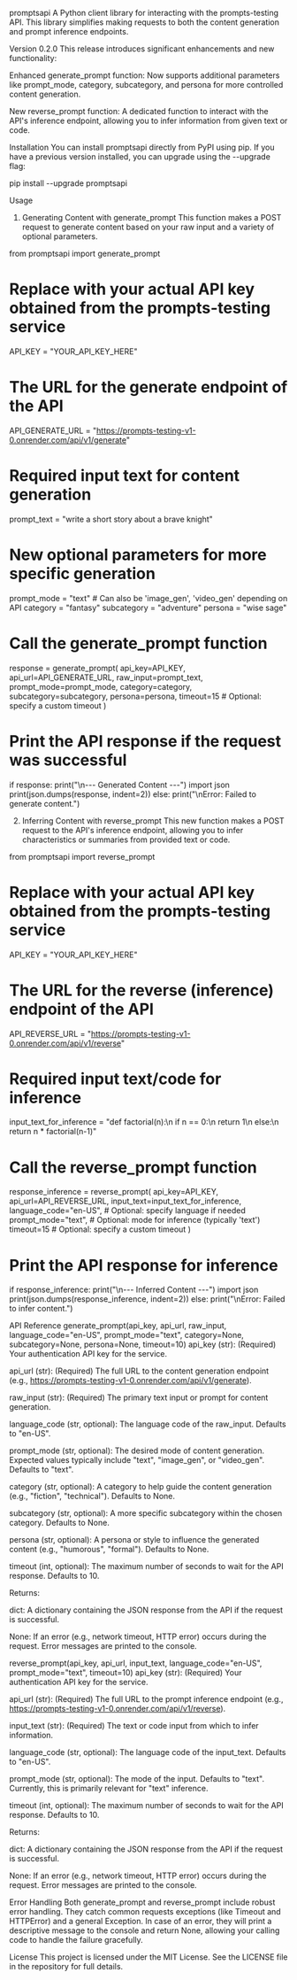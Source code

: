 promptsapi
A Python client library for interacting with the prompts-testing API. This library simplifies making requests to both the content generation and prompt inference endpoints.

Version 0.2.0
This release introduces significant enhancements and new functionality:

Enhanced generate_prompt function: Now supports additional parameters like prompt_mode, category, subcategory, and persona for more controlled content generation.

New reverse_prompt function: A dedicated function to interact with the API's inference endpoint, allowing you to infer information from given text or code.

Installation
You can install promptsapi directly from PyPI using pip. If you have a previous version installed, you can upgrade using the --upgrade flag:

pip install --upgrade promptsapi

Usage
1. Generating Content with generate_prompt
This function makes a POST request to generate content based on your raw input and a variety of optional parameters.

from promptsapi import generate_prompt

# Replace with your actual API key obtained from the prompts-testing service
API_KEY = "YOUR_API_KEY_HERE"

# The URL for the generate endpoint of the API
API_GENERATE_URL = "https://prompts-testing-v1-0.onrender.com/api/v1/generate"

# Required input text for content generation
prompt_text = "write a short story about a brave knight"

# New optional parameters for more specific generation
prompt_mode = "text"  # Can also be 'image_gen', 'video_gen' depending on API
category = "fantasy"
subcategory = "adventure"
persona = "wise sage"

# Call the generate_prompt function
response = generate_prompt(
    api_key=API_KEY,
    api_url=API_GENERATE_URL,
    raw_input=prompt_text,
    prompt_mode=prompt_mode,
    category=category,
    subcategory=subcategory,
    persona=persona,
    timeout=15 # Optional: specify a custom timeout
)

# Print the API response if the request was successful
if response:
    print("\n--- Generated Content ---")
    import json
    print(json.dumps(response, indent=2))
else:
    print("\nError: Failed to generate content.")


2. Inferring Content with reverse_prompt
This new function makes a POST request to the API's inference endpoint, allowing you to infer characteristics or summaries from provided text or code.

from promptsapi import reverse_prompt

# Replace with your actual API key obtained from the prompts-testing service
API_KEY = "YOUR_API_KEY_HERE"

# The URL for the reverse (inference) endpoint of the API
API_REVERSE_URL = "https://prompts-testing-v1-0.onrender.com/api/v1/reverse"

# Required input text/code for inference
input_text_for_inference = "def factorial(n):\n    if n == 0:\n        return 1\n    else:\n        return n * factorial(n-1)"

# Call the reverse_prompt function
response_inference = reverse_prompt(
    api_key=API_KEY,
    api_url=API_REVERSE_URL,
    input_text=input_text_for_inference,
    language_code="en-US", # Optional: specify language if needed
    prompt_mode="text",   # Optional: mode for inference (typically 'text')
    timeout=15             # Optional: specify a custom timeout
)

# Print the API response for inference
if response_inference:
    print("\n--- Inferred Content ---")
    import json
    print(json.dumps(response_inference, indent=2))
else:
    print("\nError: Failed to infer content.")

API Reference
generate_prompt(api_key, api_url, raw_input, language_code="en-US", prompt_mode="text", category=None, subcategory=None, persona=None, timeout=10)
api_key (str): (Required) Your authentication API key for the service.

api_url (str): (Required) The full URL to the content generation endpoint (e.g., https://prompts-testing-v1-0.onrender.com/api/v1/generate).

raw_input (str): (Required) The primary text input or prompt for content generation.

language_code (str, optional): The language code of the raw_input. Defaults to "en-US".

prompt_mode (str, optional): The desired mode of content generation. Expected values typically include "text", "image_gen", or "video_gen". Defaults to "text".

category (str, optional): A category to help guide the content generation (e.g., "fiction", "technical"). Defaults to None.

subcategory (str, optional): A more specific subcategory within the chosen category. Defaults to None.

persona (str, optional): A persona or style to influence the generated content (e.g., "humorous", "formal"). Defaults to None.

timeout (int, optional): The maximum number of seconds to wait for the API response. Defaults to 10.

Returns:

dict: A dictionary containing the JSON response from the API if the request is successful.

None: If an error (e.g., network timeout, HTTP error) occurs during the request. Error messages are printed to the console.

reverse_prompt(api_key, api_url, input_text, language_code="en-US", prompt_mode="text", timeout=10)
api_key (str): (Required) Your authentication API key for the service.

api_url (str): (Required) The full URL to the prompt inference endpoint (e.g., https://prompts-testing-v1-0.onrender.com/api/v1/reverse).

input_text (str): (Required) The text or code input from which to infer information.

language_code (str, optional): The language code of the input_text. Defaults to "en-US".

prompt_mode (str, optional): The mode of the input. Defaults to "text". Currently, this is primarily relevant for "text" inference.

timeout (int, optional): The maximum number of seconds to wait for the API response. Defaults to 10.

Returns:

dict: A dictionary containing the JSON response from the API if the request is successful.

None: If an error (e.g., network timeout, HTTP error) occurs during the request. Error messages are printed to the console.

Error Handling
Both generate_prompt and reverse_prompt include robust error handling. They catch common requests exceptions (like Timeout and HTTPError) and a general Exception. In case of an error, they will print a descriptive message to the console and return None, allowing your calling code to handle the failure gracefully.

License
This project is licensed under the MIT License. See the LICENSE file in the repository for full details.
